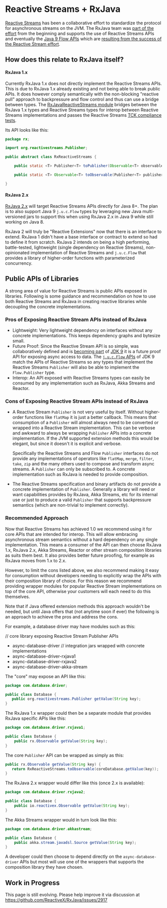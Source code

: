# Reactive Streams + RxJava

[Reactive Streams](https://github.com/reactive-streams/reactive-streams-jvm/) has been a collaborative effort to standardize the protocol for asynchronous streams on the JVM. The RxJava team was [part of the effort](https://github.com/reactive-streams/reactive-streams-jvm/graphs/contributors) from the beginning and supports the use of Reactive Streams APIs and eventually the [Java 9 Flow APIs](http://cs.oswego.edu/pipermail/concurrency-interest/2015-January/013641.html) which are [resulting from the success of the Reactive Stream effort](https://github.com/reactive-streams/reactive-streams-jvm/issues/195).

## How does this relate to RxJava itself?

#### RxJava 1.x

Currently RxJava 1.x does not directly implement the Reactive Streams APIs. This is due to RxJava 1.x already existing and not being able to break public APIs. It does however comply semantically with the non-blocking "reactive pull" approach to backpressure and flow control and thus can use a bridge between types. The [RxJavaReactiveStreams module](https://github.com/ReactiveX/RxJavaReactiveStreams) bridges between the RxJava 1.x types and Reactive Streams types for interop between Reactive Streams implementations and passes the Reactive Streams [TCK compliance tests](https://github.com/ReactiveX/RxJavaReactiveStreams/blob/0.x/rxjava-reactive-streams/build.gradle#L8).

Its API looks like this:

```java
package rx;

import org.reactivestreams.Publisher;

public abstract class RxReactiveStreams {

    public static <T> Publisher<T> toPublisher(Observable<T> observable) { … }

    public static <T> Observable<T> toObservable(Publisher<T> publisher) { … }

}
```

#### RxJava 2.x

[RxJava 2.x](https://github.com/ReactiveX/RxJava/issues/2450) will target Reactive Streams APIs directly for Java 8+. The plan is to also support Java 9 `j.u.c.Flow` types by leveraging new Java multi-versioned jars to support this when using RxJava 2.x in Java 9 while still working on Java 8. 

RxJava 2 will truly be "Reactive Extensions" now that there is an interface to extend. RxJava 1 didn't have a base interface or contract to extend so had to define it from scratch. RxJava 2 intends on being a high performing, battle-tested, lightweight (single dependency on Reactive Streams), non-opinionated implementation of Reactive Streams and `j.u.c.Flow` that provides a library of higher-order functions with parameterized concurrency. 

## Public APIs of Libraries

A strong area of value for Reactive Streams is public APIs exposed in libraries. Following is some guidance and recommendation on how to use both Reactive Streams and RxJava in creating reactive libraries while decoupling the concrete implementations. 

### Pros of Exposing Reactive Stream APIs instead of RxJava

* Lightweight: Very lightweight dependency on interfaces without any concrete implementations. This keeps dependency graphs and bytesize small.
* Future Proof: Since the Reactive Stream API is so simple, was collaboratively defined and is [becoming part](https://github.com/reactive-streams/reactive-streams-jvm/issues/195) of [JDK 9](http://cs.oswego.edu/pipermail/concurrency-interest/2015-January/013641.html) it is a future proof API for exposing async access to data. The [`j.u.c.Flow` APIs](http://gee.cs.oswego.edu/dl/jsr166/dist/docs/java/util/concurrent/Flow.html) of JDK 9 match the APIs of Reactive Streams so any types that implement the Reactive Streams `Publisher` will also be able to implement the `Flow.Publisher` type. 
* Interop: An API exposed with Reactive Streams types can easily be consumed by any implementation such as RxJava, Akka Streams and Reactor.

### Cons of Exposing Reactive Stream APIs instead of RxJava

* A Reactive Stream `Publisher` is not very useful by itself. Without higher-order functions like `flatMap` it is just a better callback. This means that consumption of a `Publisher` will almost always need to be converted or wrapped into a Reactive Stream implementation. This can be verbose and awkward to always be wrapping `Publisher` APIs into a concrete implementation. If the JVM supported extension methods this would be elegant, but since it doesn't it is explicit and verbose. 
    
    Specifically the Reactive Streams and Flow `Publisher` interfaces do not provide any implementations of operators like `flatMap`, `merge`, `filter`, `take`, `zip` and the many others used to compose and transform async streams. A `Publisher` can only be subscribed to. A concrete implementation such as RxJava is needed to provide composition. 
* The Reactive Streams specification and binary artifacts do not provide a concrete implementation of `Publisher`. Generally a library will need or want capabilities provides by RxJava, Akka Streams, etc for its internal use or just to produce a valid `Publisher` that supports backpressure semantics (which are non-trivial to implement correctly).

### Recommended Approach

Now that Reactive Streams has achieved 1.0 we recommend using it for core APIs that are intended for interop. This will allow embracing asynchronous stream semantics without a hard dependency on any single implementation. This means a consumer of the API can then choose RxJava 1.x, RxJava 2.x, Akka Streams, Reactor or other stream composition libraries as suits them best. It also provides better future proofing, for example as RxJava moves from 1.x to 2.x. 

However, to limit the cons listed above, we also recommend making it easy for consumption without developers needing to explicitly wrap the APIs with their composition library of choice. For this reason we recommend providing wrapper modules for popular Reactive Stream implementations on top of the core API, otherwise your customers will each need to do this themselves. 

Note that if Java offered extension methods this approach wouldn't be needed, but until Java offers that (not anytime soon if ever) the following is an approach to achieve the pros and address the cons.

For example, a database driver may have modules such as this:

// core library exposing Reactive Stream Publisher APIs
* async-database-driver 
// integration jars wrapped with concrete implementations
* async-database-driver-rxjava1
* async-database-driver-rxjava2
* async-database-driver-akka-stream

The "core" may expose an API like this:

```java
package com.database.driver;

public class Database {
   public org.reactivestreams.Publisher getValue(String key);
}
```

The RxJava 1.x wrapper could then be a separate module that provides RxJava specific APIs like this:

```java
package com.database.driver.rxjava1;

public class Database {
    public rx.Observable getValue(String key);
}
```

The core `Publisher` API can be wrapped as simply as this:

```java
public rx.Observable getValue(String key) {
   return RxReactiveStreams.toObservable(coreDatabase.getValue(key));
}
```

The RxJava 2.x wrapper would differ like this (once 2.x is available):

```java
package com.database.driver.rxjava2;

public class Database {
    public io.reactivex.Observable getValue(String key);
}
```

The Akka Streams wrapper would in turn look like this:

```java
package com.database.driver.akkastream;

public class Database {
    public akka.stream.javadsl.Source getValue(String key);
}
```

A developer could then choose to depend directly on the `async-database-driver` APIs but most will use one of the wrappers that supports the composition library they have chosen. 

## Work in Progress

This page is still evolving. Please help improve it via discussion at https://github.com/ReactiveX/RxJava/issues/2917